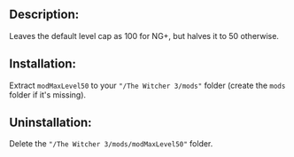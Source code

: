## Description:

Leaves the default level cap as 100 for NG+, but halves it to 50 otherwise.

## Installation:

Extract `modMaxLevel50` to your `"/The Witcher 3/mods"` folder (create the `mods` folder if it's missing).

## Uninstallation:

Delete the `"/The Witcher 3/mods/modMaxLevel50"` folder.
